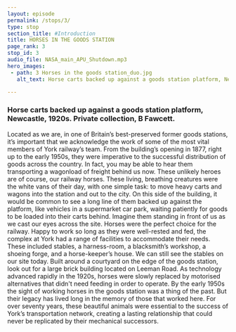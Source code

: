 ```yaml
---
layout: episode
permalink: /stops/3/
type: stop
section_title: #Introduction
title: HORSES IN THE GOODS STATION
page_rank: 3
stop_id: 3
audio_file: NASA_main_APU_Shutdown.mp3
hero_images:
 - path: 3 Horses in the goods station_duo.jpg
   alt_text: Horse carts backed up against a goods station platform, Newcastle, 1920s. Private collection, B Fawcett.

---
```

### Horse carts backed up against a goods station platform, Newcastle, 1920s. Private collection, B Fawcett.

Located as we are, in one of Britain’s best-preserved former goods stations, it’s important that we acknowledge the work of some of the most vital members of York railway’s team. From the building’s opening in 1877, right up to the early 1950s, they were imperative to the successful distribution of goods across the country. In fact, you may be able to hear them transporting a wagonload of freight behind us now. These unlikely heroes are of course, our railway horses.
These living, breathing creatures were the white vans of their day, with one simple task: to move heavy carts and wagons into the station and out to the city. On this side of the building, it would be common to see a long line of them backed up against the platform, like vehicles in a supermarket car park, waiting patiently for goods to be loaded into their carts behind. Imagine them standing in front of us as we cast our eyes across the site.
Horses were the perfect choice for the railway. Happy to work so long as they were well-rested and fed, the complex at York had a range of facilities to accommodate their needs. These included stables, a harness-room, a blacksmith’s workshop, a shoeing forge, and a horse-keeper’s house. We can still see the stables on our site today. Built around a courtyard on the edge of the goods station, look out for a large brick building located on Leeman Road.
As technology advanced rapidly in the 1920s, horses were slowly replaced by motorised alternatives that didn't need feeding in order to operate. By the early 1950s the sight of working horses in the goods station was a thing of the past. But their legacy has lived long in the memory of those that worked here. For over seventy years, these beautiful animals were essential to the success of York’s transportation network, creating a lasting relationship that could never be replicated by their mechanical successors. 
